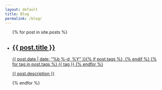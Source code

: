 ```yaml
---
layout: default
title: Blog
permalink: /blog/
---
```


<div class="home">
  <ul class="post-list">
    {% for post in site.posts %}
      <li>
        <a class="post-link" href="{{ post.url | prepend: site.baseurl }}">
          <h2>
            {{ post.title }}
          </h2>
          <span class="post-meta">
            {{ post.date | date: "%b %-d, %Y" }}{% if post.tags %}, {% endif %}
            {% for tag in post.tags %}
            <span class="tag">{{ tag }}</span>
            {% endfor %}
          </span>
          <p>{{ post.description }}</p>
        </a>
      </li>
    {% endfor %}
  </ul>
</div>
